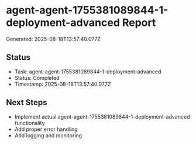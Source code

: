 # agent-agent-1755381089844-1-deployment-advanced Report

Generated: 2025-08-18T13:57:40.077Z

## Status
- Task: agent-agent-1755381089844-1-deployment-advanced
- Status: Completed
- Timestamp: 2025-08-18T13:57:40.077Z

## Next Steps
- Implement actual agent-agent-1755381089844-1-deployment-advanced functionality
- Add proper error handling
- Add logging and monitoring
